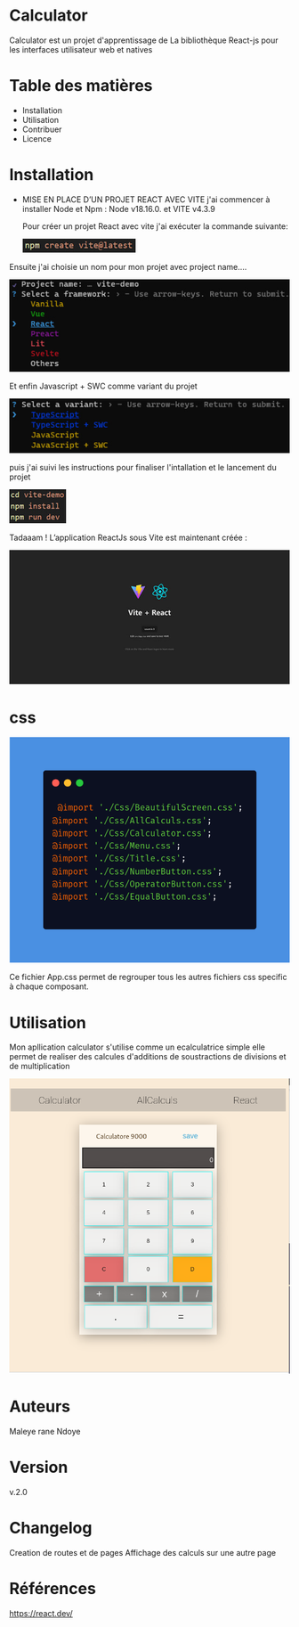 # Calculator 
Calculator est un projet d'apprentissage de La bibliothèque React-js pour les interfaces utilisateur web et natives

# Table des matières
- Installation
- Utilisation
- Contribuer
- Licence

# Installation
- MISE EN PLACE D’UN PROJET REACT AVEC VITE
  j'ai commencer à installer Node et Npm : Node v18.16.0. et VITE v4.3.9 

  Pour créer un projet React avec vite j'ai exécuter la commande suivante:

  ![](public/projet-init-vite.jpg)

Ensuite j'ai choisie un nom pour mon projet avec project name....

  ![](public/react-vite-04.jpg)


Et enfin Javascript + SWC comme variant du projet

  ![](public/react-vite-05.jpg)

puis j'ai suivi les instructions pour finaliser l'intallation et le lancement du projet


  ![](public/react-vite-06.jpg)


Tadaaam ! L’application ReactJs sous Vite est maintenant créée :



  ![](public/react-vite-07.jpg)





# css
  ![](public/App.css.png)

Ce fichier App.css permet de regrouper tous les autres fichiers css specific à chaque composant.

  

# Utilisation
Mon apllication calculator s'utilise comme un ecalculatrice simple elle permet de realiser des calcules d'additions de soustractions de divisions et de multiplication
 
 ![](public/calculator.png)




# Auteurs

Maleye rane Ndoye


# Version
v.2.0

# Changelog

Creation de routes et de pages
Affichage des calculs sur une autre page 

# Références
https://react.dev/




